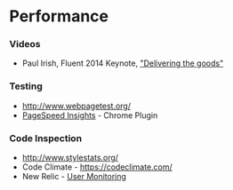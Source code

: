 # Performance

### Videos
* Paul Irish, Fluent 2014 Keynote, ["Delivering the goods"](https://www.youtube.com/watch?v=R8W_6xWphtw)

### Testing
* http://www.webpagetest.org/
* [PageSpeed Insights](https://chrome.google.com/webstore/detail/pagespeed-insights-by-goo/gplegfbjlmmehdoakndmohflojccocli) - Chrome Plugin


### Code Inspection
* http://www.stylestats.org/
* Code Climate - https://codeclimate.com/
* New Relic - [User Monitoring](http://newrelic.com/real-user-monitoring)
